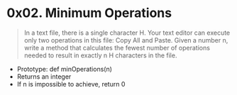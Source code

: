 # 0x02. Minimum Operations

> In a text file, there is a single character H. Your text editor can execute only two operations in this file: Copy All and Paste. Given a number n, write a method that calculates the fewest number of operations needed to result in exactly n H characters in the file.
- Prototype: def minOperations(n)
- Returns an integer
- If n is impossible to achieve, return 0

